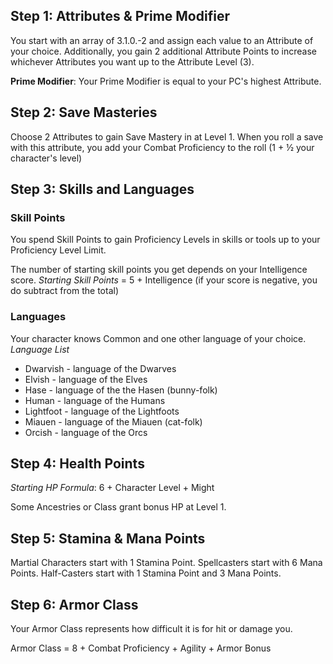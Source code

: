 ## Step 1: Attributes & Prime Modifier

You start with an array of 3.1.0.-2 and assign each value to an Attribute of your choice. Additionally, you gain 2 additional Attribute Points to increase whichever Attributes you want up to the Attribute Level (3).

**Prime Modifier**: Your Prime Modifier is equal to your PC's highest Attribute. 

## Step 2: Save Masteries
Choose 2 Attributes to gain Save Mastery in at Level 1. When you roll a save with this attribute, you add your Combat Proficiency to the roll (1 + ½ your character's level)

## Step 3: Skills and Languages
### Skill Points
You spend Skill Points to gain Proficiency Levels in skills or tools up to your Proficiency Level Limit.

The number of starting skill points you get depends on your Intelligence score.
*Starting Skill Points* = 5 + Intelligence (if your score is negative, you do subtract from the total)

### Languages
Your character knows Common and one other language of your choice.
*Language List*
- Dwarvish - language of the Dwarves
- Elvish - language of the Elves
- Hase - language of the the Hasen (bunny-folk) 
- Human - language of the Humans
- Lightfoot - language of the Lightfoots
- Miauen - language of the Miauen (cat-folk)
- Orcish - language of the Orcs

## Step 4: Health Points

*Starting HP Formula*: 6 + Character Level + Might

Some Ancestries or Class grant bonus HP at Level 1.

## Step 5: Stamina & Mana Points
Martial Characters start with 1 Stamina Point. Spellcasters start with 6 Mana Points. Half-Casters start with 1 Stamina Point and 3 Mana Points.

## Step 6: Armor Class
Your Armor Class represents how difficult it is for hit or damage you. 

Armor Class = 8 + Combat Proficiency + Agility + Armor Bonus



